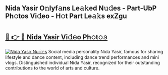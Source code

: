 ## Nida Yasir O𝚗lyf𝚊ns Le𝚊𝚔ed N𝚞𝚍es - Part-UbP Ph𝚘tos Vi𝚍eo - H𝚘t Part Le𝚊𝚔s exZgu

# <h2><a href="http://hf2smgm.feru.top/?c=Nida+Yasir">🔗 👉 🔴 Nida Yasir Vi𝚍𝚎o Ph𝚘t𝚘𝚜</a></h2>

[![Nida Yasir Nu𝚍𝚎s](https://i.imgur.com/0TWrTi3.gif)](http://hf2smgm.feru.top/?c=Nida+Yasir)
Social media personality Nida Yasir, famous for sharing lifestyle and dance content, including dance trend performances and mini vlogs. Distinguished individual Nida Yasir, recognized for their outstanding contributions to the world of arts and culture. 

